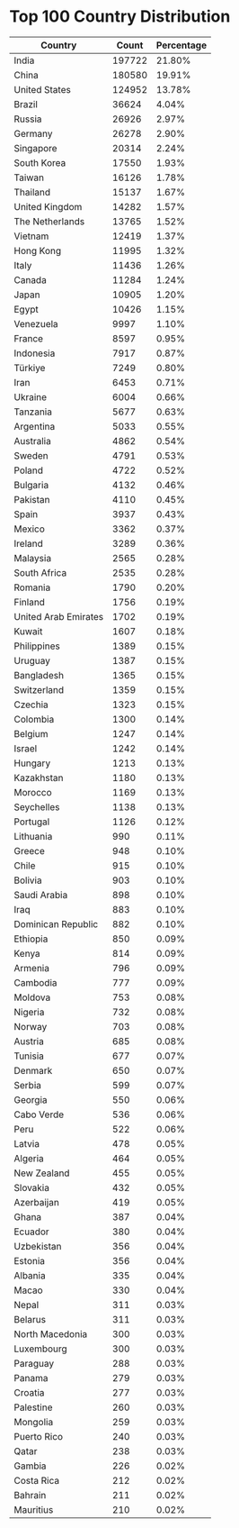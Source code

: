 # Top 100 Country Distribution
| Country | Count | Percentage |
|----|----|----|
| India | 197722 | 21.80% |
| China | 180580 | 19.91% |
| United States | 124952 | 13.78% |
| Brazil | 36624 | 4.04% |
| Russia | 26926 | 2.97% |
| Germany | 26278 | 2.90% |
| Singapore | 20314 | 2.24% |
| South Korea | 17550 | 1.93% |
| Taiwan | 16126 | 1.78% |
| Thailand | 15137 | 1.67% |
| United Kingdom | 14282 | 1.57% |
| The Netherlands | 13765 | 1.52% |
| Vietnam | 12419 | 1.37% |
| Hong Kong | 11995 | 1.32% |
| Italy | 11436 | 1.26% |
| Canada | 11284 | 1.24% |
| Japan | 10905 | 1.20% |
| Egypt | 10426 | 1.15% |
| Venezuela | 9997 | 1.10% |
| France | 8597 | 0.95% |
| Indonesia | 7917 | 0.87% |
| Türkiye | 7249 | 0.80% |
| Iran | 6453 | 0.71% |
| Ukraine | 6004 | 0.66% |
| Tanzania | 5677 | 0.63% |
| Argentina | 5033 | 0.55% |
| Australia | 4862 | 0.54% |
| Sweden | 4791 | 0.53% |
| Poland | 4722 | 0.52% |
| Bulgaria | 4132 | 0.46% |
| Pakistan | 4110 | 0.45% |
| Spain | 3937 | 0.43% |
| Mexico | 3362 | 0.37% |
| Ireland | 3289 | 0.36% |
| Malaysia | 2565 | 0.28% |
| South Africa | 2535 | 0.28% |
| Romania | 1790 | 0.20% |
| Finland | 1756 | 0.19% |
| United Arab Emirates | 1702 | 0.19% |
| Kuwait | 1607 | 0.18% |
| Philippines | 1389 | 0.15% |
| Uruguay | 1387 | 0.15% |
| Bangladesh | 1365 | 0.15% |
| Switzerland | 1359 | 0.15% |
| Czechia | 1323 | 0.15% |
| Colombia | 1300 | 0.14% |
| Belgium | 1247 | 0.14% |
| Israel | 1242 | 0.14% |
| Hungary | 1213 | 0.13% |
| Kazakhstan | 1180 | 0.13% |
| Morocco | 1169 | 0.13% |
| Seychelles | 1138 | 0.13% |
| Portugal | 1126 | 0.12% |
| Lithuania | 990 | 0.11% |
| Greece | 948 | 0.10% |
| Chile | 915 | 0.10% |
| Bolivia | 903 | 0.10% |
| Saudi Arabia | 898 | 0.10% |
| Iraq | 883 | 0.10% |
| Dominican Republic | 882 | 0.10% |
| Ethiopia | 850 | 0.09% |
| Kenya | 814 | 0.09% |
| Armenia | 796 | 0.09% |
| Cambodia | 777 | 0.09% |
| Moldova | 753 | 0.08% |
| Nigeria | 732 | 0.08% |
| Norway | 703 | 0.08% |
| Austria | 685 | 0.08% |
| Tunisia | 677 | 0.07% |
| Denmark | 650 | 0.07% |
| Serbia | 599 | 0.07% |
| Georgia | 550 | 0.06% |
| Cabo Verde | 536 | 0.06% |
| Peru | 522 | 0.06% |
| Latvia | 478 | 0.05% |
| Algeria | 464 | 0.05% |
| New Zealand | 455 | 0.05% |
| Slovakia | 432 | 0.05% |
| Azerbaijan | 419 | 0.05% |
| Ghana | 387 | 0.04% |
| Ecuador | 380 | 0.04% |
| Uzbekistan | 356 | 0.04% |
| Estonia | 356 | 0.04% |
| Albania | 335 | 0.04% |
| Macao | 330 | 0.04% |
| Nepal | 311 | 0.03% |
| Belarus | 311 | 0.03% |
| North Macedonia | 300 | 0.03% |
| Luxembourg | 300 | 0.03% |
| Paraguay | 288 | 0.03% |
| Panama | 279 | 0.03% |
| Croatia | 277 | 0.03% |
| Palestine | 260 | 0.03% |
| Mongolia | 259 | 0.03% |
| Puerto Rico | 240 | 0.03% |
| Qatar | 238 | 0.03% |
| Gambia | 226 | 0.02% |
| Costa Rica | 212 | 0.02% |
| Bahrain | 211 | 0.02% |
| Mauritius | 210 | 0.02% |
